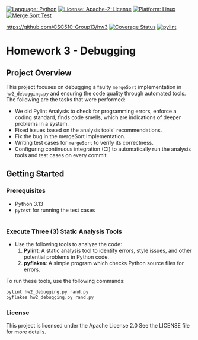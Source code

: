 [![Language: Python](https://img.shields.io/badge/Language-Python-blue.svg)](https://www.python.org/)
[![License: Apache-2-License](https://img.shields.io/badge/Licence-Apache--2--Licence-green.svg)](https://www.apache.org/licenses/LICENSE-2.0)
[![Platform: Linux](https://img.shields.io/badge/Platform-Linux-yellow.svg)](https://www.linux.org/)
[![Merge Sort Test](https://github.com/CSC510-Group13/hw3/actions/workflows/test.yml/badge.svg)](https://github.com/CSC510-Group13/hw3/actions/workflows/test.yml)


https://github.com/CSC510-Group13/hw3
[![Coverage Status](https://coveralls.io/repos/github.com/CSC510-Group13/hw3/badge.svg?branch=main)](https://coveralls.io/github/CSC510-Group13/hw3/?branch=main)
[![pylint](https://img.shields.io/badge/PyLint-10.00-brightgreen?logo=python&logoColor=white)](https://SC510-Group13/hw3/actions/runs/)

# Homework 3 - Debugging

## Project Overview
This project focuses on debugging a faulty `mergeSort` implementation in `hw2_debugging.py` and ensuring the code quality through automated tools. 
The following are the tasks that were performed:
- We did Pylint Analysis to check for programming errors, enforce a coding standard, finds code smells, which are indications of deeper problems in a system.
- Fixed issues based on the analysis tools' recommendations.
- Fix the bug in the mergeSort Implementation.  
- Writing test cases for `mergeSort` to verify its correctness.
- Configuring continuous integration (CI) to automatically run the analysis tools and test cases on every commit.


## Getting Started

### Prerequisites

- Python 3.13
- `pytest` for running the test cases

#

### Execute Three (3) Static Analysis Tools
- Use the following tools to analyze the code:
  1. **Pylint**: A static analysis tool to identify errors, style issues, and other potential problems in Python code.
  2. **pyflakes**: A simple program which checks Python source files for errors.

  
To run these tools, use the following commands:
```bash
pylint hw2_debugging.py rand.py
pyflakes hw2_debugging.py rand.py
```
### License
This project is licensed under the Apache License 2.0 See the LICENSE file for more details.
